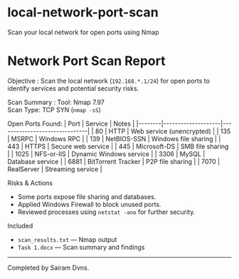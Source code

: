 # local-network-port-scan
Scan your local network for open ports using Nmap
# Network Port Scan Report

Objective : 
Scan the local network (`192.168.*.1/24`) for open ports to identify services and potential security risks.

Scan Summary : 
Tool: Nmap 7.97  
Scan Type: TCP SYN (`nmap -sS`)

Open Ports Found:
| Port  | Service             | Notes                         |
|--------|--------------------|-------------------------------|
| 80     | HTTP               | Web service (unencrypted)     |
| 135    | MSRPC              | Windows RPC                   |
| 139    | NetBIOS-SSN        | Windows file sharing           |
| 443    | HTTPS              | Secure web service             |
| 445    | Microsoft-DS       | SMB file sharing               |
| 1025   | NFS-or-IIS         | Dynamic Windows service        |
| 3306   | MySQL              | Database service               |
| 6881   | BitTorrent Tracker | P2P file sharing               |
| 7070   | RealServer         | Streaming service              |

Risks & Actions
- Some ports expose file sharing and databases.
- Applied Windows Firewall to block unused ports.
- Reviewed processes using `netstat -ano` for further security.

Included
- `scan_results.txt` — Nmap output
- `Task 1.docx` — Scan summary and findings

---

Completed by Sairam Dvns. 
